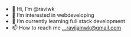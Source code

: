 - 👋 Hi, I’m @raviwk
- 👀 I’m interested in webdeveloping
- 🌱 I’m currently learning full stack development
- 📫 How to reach me ...ravijainwk@gmail.com

<!---
raviwk/raviwk is a ✨ special ✨ repository because its `README.md` (this file) appears on your GitHub profile.
You can click the Preview link to take a look at your changes.
--->
